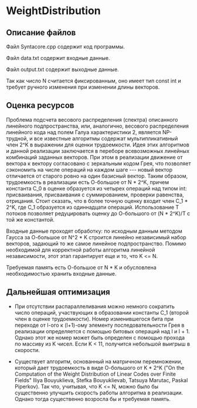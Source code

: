 # WeightDistribution

## Описание файлов

Файл Syntacore.cpp содержит код программы.

Файл data.txt содержит входные данные.

Файл output.txt содержит выходные данные.

Так как число N считается фиксированным, оно имеет тип const int и требует ручного изменения при изменении длины векторов.

## Оценка ресурсов

Проблема подсчета весового распределения (спектра) описанного линейного подпространства, или, аналогично, весового распределения линейного кода над полем Галуа характеристики 2, является NP-трудной, и все известные алгоритмы содержат мультипликативный член 2^K в выражении для оценки трудоемкости. Идея этих алгоритмов и данной реализации заключается в переборе всевозможных линейных комбинаций заданных векторов. При этом в реализации движение от вектора к вектору согласовано с зеркальным кодом Грея, что позволяет сэкономить на числе операций на каждом шаге --- новый вектор отличается от старого ровно на один базисный вектор. Таким образом, трудоемкость в реализации есть О-большое от N * 2^K, причем константа C_0 в оценке образуется из четырех операций над типом int: присваивания, присваивания с суммированием, проверки равенства, отрицания. Стоит сказать, что в более точную оценку входит член C_1 * 2^K, где C_1 образуется из одиннадцати операций. Использование T потоков позволяет редуцировать оценку до О-большого от (N * 2^K)/T с той же константой.

Входные данные проходят обработку: по исходным данным методом Гаусса за О-большое от N^2 * K строится линейно независимый набор векторов, задающий то же самое линейное подпространство. Помимо необходимой для корректной работы алгоритма линейной независимости, этот этап гарантирует еще и то, что K <= N.

Требуемая память есть О-большое от N * K и обусловлена необходимостью хранить входные данные.

## Дальнейшая оптимизация

* При отсутствии распараллеливания можно немного сократить число операций, участвующих в образовании константы C_1 (второй член в оценке трудоемкости). Номер изменившегося бита при переходе от l-ого к (l+1)-ому элементу последовательности Грея в реализации определяется с помощью битовых операций над l и l + 1. Однако этот же номер может быть определен с помощью прохода по массиву из K чисел. Если K < 11, получится небольшой выигрыш в скорости.

* Существует алгоритм, основанный на матричном перемножении, который дает трудоемкость в виде О-большого от K * 2^K ("On the Computation of the Weight Distribution of Linear Codes over Finite Fields" Iliya Bouyuklieva, Stefka Bouyuklievab, Tatsuya Marutac, Paskal Piperkov). Так что, учитывая, что K <= N, можно было бы существенно улучшить скорость работы алгоритма в реализации. Однако тогда существенно возросла бы и требуемая память. 




